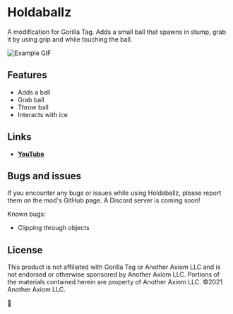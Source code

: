 # Holdaballz
A modification for Gorilla Tag. Adds a small ball that spawns in stump, grab it by using grip and while touching the ball.

![Example GIF](https://github.com/ShinyGorilla/Holdaballz/blob/main/Marketing/ezgif.com-video-to-gif-converted.gif)

## Features
* Adds a ball
* Grab ball
* Throw ball
* Interacts with ice

## Links
* [**YouTube**](https://www.youtube.com/channel/UCBqozl0n13YbehZg4zdW3Iw)

## Bugs and issues
If you encounter any bugs or issues while using Holdaballz, please report them on the mod's GitHub page. A Discord server is coming soon!

Known bugs:
* Clipping through objects

## License
This product is not affiliated with Gorilla Tag or Another Axiom LLC and is not endorsed or otherwise sponsored by Another Axiom LLC. Portions of the materials contained herein are property of Another Axiom LLC. ©2021 Another Axiom LLC.

🍍
